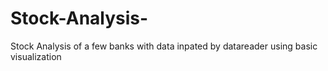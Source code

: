 # Stock-Analysis-
Stock Analysis of  a few banks with data inpated by datareader using basic visualization
